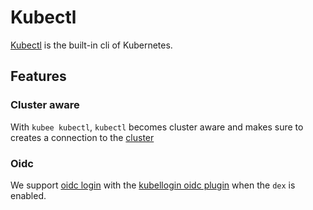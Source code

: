 # Kubectl


[Kubectl](https://kubernetes.io/docs/reference/kubectl/) is the built-in cli of Kubernetes.


## Features
### Cluster aware

With `kubee kubectl`, `kubectl` becomes cluster aware and 
makes sure to creates a connection to the [cluster](cluster.md)

### Oidc

We support [oidc login](oidc.md) with the [kubellogin oidc plugin](https://github.com/int128/kubelogin)
when the `dex` is enabled.

